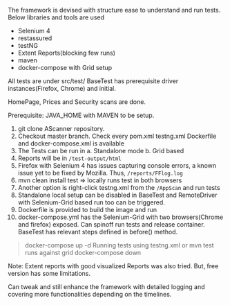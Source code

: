 The framework is devised with structure ease to understand and run tests.
Below libraries and tools are used
- Selenium 4
- restassured
- testNG
- Extent Reports(blocking few runs)
- maven 
- docker-compose with Grid setup

All tests are under src/test/
BaseTest has prerequisite driver instances(Firefox, Chrome) and initial.

HomePage, Prices and Security scans are done.

Prerequisite: JAVA_HOME with MAVEN to be setup.
1. git clone AScanner repository.
2. Checkout master branch.
   Check every pom.xml testng.xml Dockerfile and docker-compose.xml is available
3. The Tests can be run in
   a. Standalone mode
   b. Grid based
4. Reports will be in `/test-output/html`
5. Firefox with Selenium 4 has issues capturing console errors, a known issue yet to be fixed by Mozilla. 
   Thus, `/reports/FFlog.log`
6. mvn clean install test => locally runs test in both browsers
7. Another option is right-click testng.xml from the `/AppScan` and run tests
8. Standalone local setup can be disabled in BaseTest and RemoteDriver with 
   Selenium-Grid based run too can be triggered.
9. Dockerfile is provided to build the image and run
10. docker-compose.yml has the Selenium-Grid with two browsers(Chrome and firefox) exposed. 
   Can spinoff run tests and release container. 
   BaseTest has relevant steps defined in before() method. 
   > docker-compose up -d
   > Running tests using testng.xml or mvn test runs against grid
   > docker-compose down 
   
Note: Extent reports with good visualized Reports was also tried.
But, free version has some limitations.

Can tweak and still enhance the framework with detailed logging and covering more
functionalities depending on the timelines.   
